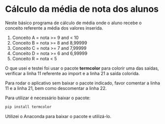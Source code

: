 # Cálculo da média de nota dos alunos

Neste básico programa de cálculo de média onde o aluno recebe o conceito referente a média dos valores inserida.

1. Conceito A = nota >= 9 and < 10
2. Conceito B = nota >= 8 and 8,99999
3. Conceito C = nota >= 7 and 7,99999
4. Conceito D = nota >= 6 and 6,99999
5. Conceito R = nota < 5

O que usei e testei foi usar o pacote **termcolor** para colorir uma das saídas, verificar a linha 11 referente ao import e a linha 21 a saída colorida.

Para rodar o aplicativo sem baixar o pacote indicado, favor comentar a linha 11 e a linha 21, bem como descomentar a linha 22.

Para utilizar é necessário baixar o pacote:
~~~python
pip install termcolor
~~~

Utilizei o Anaconda para baixar o pacote e utilizá-lo.
